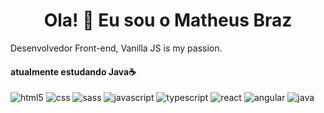 <h1 align="center"> Ola! 👋 Eu sou o Matheus Braz </h1>
Desenvolvedor Front-end, Vanilla JS is my passion.
<h4>atualmente estudando Java☕</h4>
<div style="display: inline-block">
  <img src="https://img.shields.io/badge/HTML5-E34F26?style=for-the-badge&logo=html5&logoColor=white" alt="html5">
  <img src="https://img.shields.io/badge/CSS3-1572B6?style=for-the-badge&logo=css3&logoColor=white" alt="css">
  <img src="https://img.shields.io/badge/Sass-CC6699?style=for-the-badge&logo=sass&logoColor=white" alt="sass">
  <img src="https://img.shields.io/badge/JavaScript-F7DF1E?style=for-the-badge&logo=javascript&logoColor=black" alt="javascript">
  <img src="https://img.shields.io/badge/TypeScript-007ACC?style=for-the-badge&logo=typescript&logoColor=white" alt="typescript">
  <img src="https://img.shields.io/badge/React-20232A?style=for-the-badge&logo=react&logoColor=61DAFB" alt="react">
  <img src="https://img.shields.io/badge/Angular-DD0031?style=for-the-badge&logo=angular&logoColor=white" alt="angular">
  <img src="https://img.shields.io/badge/Java-ED8B00?style=for-the-badge&logo=java&logoColor=white" alt="java">
</div>
<!--<div align="center">
  <img height="180em" src="https://github-readme-stats.vercel.app/api?username=matheusboliveir&show_icons=true&theme=tokyonight&include_all_commits=true&count_private=true"/>
  <img height="180em" src="https://github-readme-stats.vercel.app/api/top-langs/?username=matheusboliveir&layout=compact&langs_count=7&theme=tokyonight"/>
</div> -->

<!--
**matheusboliveir/matheusboliveir** is a ✨ _special_ ✨ repository because its `README.md` (this file) appears on your GitHub profile.

Here are some ideas to get you started:

- 🔭 I’m currently working on ...
- 🌱 I’m currently learning ...
- 👯 I’m looking to collaborate on ...
- 🤔 I’m looking for help with ...
- 💬 Ask me about ...
- 📫 How to reach me: ...
- 😄 Pronouns: ...
- ⚡ Fun fact: ...
-->
